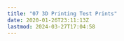 ```yaml
---
title: "07 3D Printing Test Prints"
date: 2020-01-26T23:11:13Z
lastmod: 2024-03-27T17:04:58
---
```

